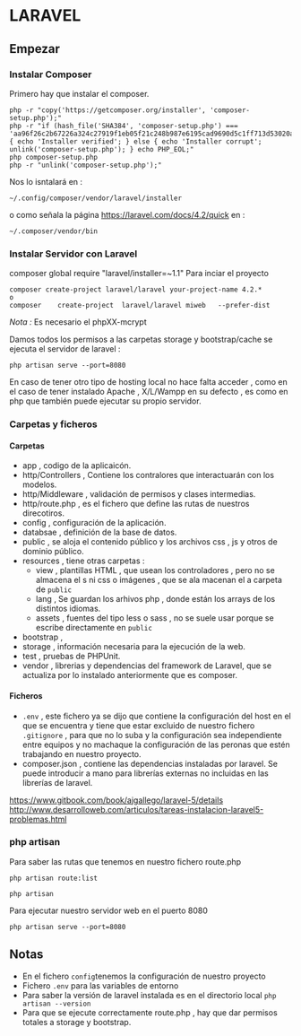# LARAVEL
## Empezar
### Instalar Composer

Primero hay que instalar el composer.

````
php -r "copy('https://getcomposer.org/installer', 'composer-setup.php');"
php -r "if (hash_file('SHA384', 'composer-setup.php') === 'aa96f26c2b67226a324c27919f1eb05f21c248b987e6195cad9690d5c1ff713d53020a02ac8c217dbf90a7eacc9d141d') { echo 'Installer verified'; } else { echo 'Installer corrupt'; unlink('composer-setup.php'); } echo PHP_EOL;"
php composer-setup.php
php -r "unlink('composer-setup.php');"

````

Nos lo isntalará en :

````
~/.config/composer/vendor/laravel/installer
````
o como señala la página https://laravel.com/docs/4.2/quick en  : 
````
~/.composer/vendor/bin
````
### Instalar Servidor con Laravel
composer global require "laravel/installer=~1.1"
Para inciar el proyecto
````
composer create-project laravel/laravel your-project-name 4.2.*
o
composer	create-project	laravel/laravel	miweb	--prefer-dist
````
*Nota :* Es necesario el phpXX-mcrypt 

Damos todos los permisos a las carpetas storage y bootstrap/cache
se ejecuta el servidor de laravel : 
````
php artisan serve --port=8080
````
En caso de tener otro tipo de hosting local no hace falta acceder , como en el caso de tener instalado Apache , X/L/Wampp en su defecto , es como en php que también puede ejecutar su propio servidor.

### Carpetas y ficheros
#### Carpetas
* app , codigo de la aplicaicón.
 * http/Controllers , Contiene los contralores que interactuarán con los modelos.
 * http/Middleware , validación de permisos y clases intermedias.
 * http/route.php , es el fichero que define las rutas de nuestros direcotiros.
* config , configuración de la aplicación.
* databsae , definición de la base de datos. 
* public , se aloja el contenido público y los archivos css , js y otros de dominio público.
* resources , tiene otras carpetas : 
  * view , plantillas HTML , que usean los controladores , pero no se almacena el s ni css o imágenes , que se ala macenan el a carpeta de `public`
  * lang , Se guardan los arhivos php , donde están los arrays de los distintos idiomas.
  * assets , fuentes del tipo less o sass , no se suele usar porque se escribe directamente en `public`
* bootstrap , 
* storage , información necesaria para la ejecución de la web.
* test , pruebas de PHPUnit.
* vendor , librerias y dependencias del framework de Laravel,  que se actualiza por lo instalado anteriormente que es composer.

#### Ficheros

* `.env` , este fichero ya se dijo que contiene la configuración del host en el que se encuentra y tiene que estar excluido de nuestro fichero `.gitignore` , para que no lo suba y la configuración sea independiente entre equipos y no machaque la configuración de las peronas que estén trabajando en nuestro proyecto.
* composer.json , contiene las dependencias instaladas por laravel. Se puede introducir a mano para librerías externas no incluidas en las librerías de laravel.

https://www.gitbook.com/book/ajgallego/laravel-5/details
http://www.desarrolloweb.com/articulos/tareas-instalacion-laravel5-problemas.html

### php	artisan
Para saber las rutas que tenemos en nuestro fichero route.php
````
php artisan route:list
````

````
php artisan 
````
Para ejecutar nuestro servidor web en el puerto 8080
````
php artisan serve --port=8080
````
## Notas
* En el fichero `config`tenemos la configuración de nuestro proyecto
* Fichero `.env` para las variables de entorno
* Para saber la versión de laravel instalada es en el directorio local `php artisan --version`
* Para que se ejecute correctamente route.php , hay que dar permisos totales a storage y bootstrap.

